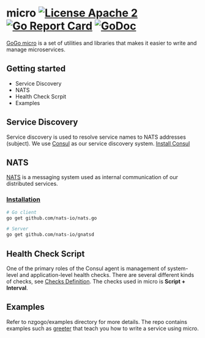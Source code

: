 # micro [![License Apache 2](https://img.shields.io/badge/License-Apache2-blue.svg)](https://www.apache.org/licenses/LICENSE-2.0) [![Go Report Card](https://goreportcard.com/badge/github.com/nzgogo/micro)](https://goreportcard.com/report/github.com/nzgogo/micro) [![GoDoc](https://godoc.org/github.com/nzgogo/micro?status.svg)](http://godoc.org/github.com/nzgogo/micro)

[GoGo micro](https://medium.com/@kailiu_36596/gogo-micro-26f0637d1b78) is a set of utilities and libraries that makes it easier to write and manage microservices.

## Getting started
- Service Discovery
- NATS
- Health Check Scrpit
- Examples

## Service Discovery
Service discovery is used to resolve service names to NATS addresses (subject). We use [Consul](https://www.consul.io) as our service discovery system.
[Install Consul](https://www.consul.io/intro/getting-started/install.html)

## NATS
[NATS](https://nats.io) is a messaging system used as internal communication of our distributed services.

### [Installation](https://github.com/nats-io/nats.go)

```bash
# Go client
go get github.com/nats-io/nats.go

# Server
go get github.com/nats-io/gnatsd
```

## Health Check Script
One of the primary roles of the Consul agent is management of system-level and application-level health checks. There are several different kinds of checks, see [Checks Definition](https://www.consul.io/docs/agent/checks.html).
The checks used in micro is **Script + Interval**. 

## Examples
Refer to nzgogo/examples directory for more details. The repo contains examples such as [greeter](https://github.com/nzgogo/examples/tree/master/greeter) that teach you how to write a service using micro.
